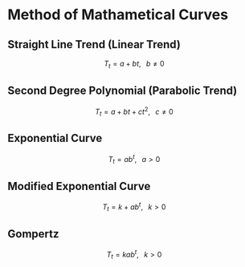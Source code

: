 # Method of Mathametical Curves
## Straight Line Trend (Linear Trend)
$$T_t = a +bt, \;\;\; b\neq0$$
## Second Degree Polynomial (Parabolic Trend)
$$T_t = a +bt+ct^2, \;\;\; c\neq0$$
## Exponential Curve 
$$T_t = ab^t, \;\;\; a>0$$
## Modified Exponential Curve 
$$T_t = k+ab^t, \;\;\; k>0$$
## Gompertz 
$$T_t = kab^t, \;\;\; k>0$$